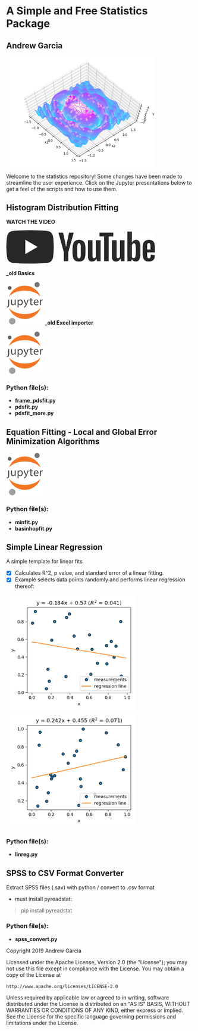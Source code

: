 # A Simple and Free Statistics Package
## Andrew Garcia
<img src="figures/basinhopfit_Figure_1.png" alt="drawing" width="400"/>

Welcome to the statistics repository! Some changes have been made to streamline the user experience. Click on the Jupyter presentations below to get a feel of the scripts and how to use them.


## Histogram Distribution Fitting
**WATCH THE VIDEO**

<a href="https://youtu.be/zDbmQZw_vzo"><img src="figures/yt_logo.png" alt="drawing" width="400"/></a>

**_old Basics**

<a href="https://github.com/andrewrgarcia/statistics/blob/master/pdsfit_intro.ipynb"><img src="figures/jupyter.png" alt="drawing" width="100"/></a>
**_old Excel importer**

<a href="https://github.com/andrewrgarcia/statistics/blob/master/pdsfit_excel.ipynb"><img src="figures/jupyter.png" alt="drawing" width="100"/></a>
### Python file(s):
* **frame_pdsfit.py**
* **pdsfit.py**
* **pdsfit_more.py**

## Equation Fitting - Local and Global Error Minimization Algorithms
<a href="https://github.com/andrewrgarcia/statistics/blob/master/minimization-fitting.ipynb"><img src="figures/jupyter.png" alt="drawing" width="100"/></a>
### Python file(s):
* **minfit.py**
* **basinhopfit.py**

## Simple Linear Regression
A simple template for linear fits
- [x] Calculates R^2, p value, and standard error of a linear fitting.
- [x] Example selects data points randomly and performs linear regression thereof:

<img src="figures/linreg_Figure_1.png" alt="drawing" width="350"/><img src="figures/linreg_Figure_2.png" alt="drawing" width="350"/>

### Python file(s):
* **linreg.py**

## SPSS to CSV Format Converter
Extract SPSS files (.sav) with python / convert to .csv format

* must install pyreadstat:
> pip install pyreadstat

### Python file(s):
* **spss_convert.py**


Copyright 2019 Andrew Garcia

Licensed under the Apache License, Version 2.0 (the "License");
you may not use this file except in compliance with the License.
You may obtain a copy of the License at

    http://www.apache.org/licenses/LICENSE-2.0

Unless required by applicable law or agreed to in writing, software
distributed under the License is distributed on an "AS IS" BASIS,
WITHOUT WARRANTIES OR CONDITIONS OF ANY KIND, either express or implied.
See the License for the specific language governing permissions and
limitations under the License.

